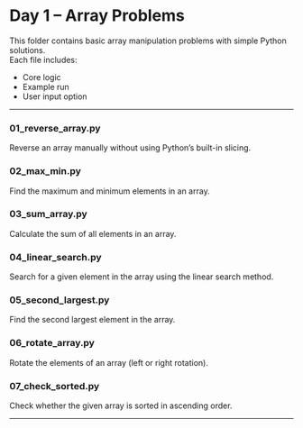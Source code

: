 # Day 1 – Array Problems

This folder contains basic array manipulation problems with simple Python solutions.  
Each file includes:
- Core logic  
- Example run  
- User input option  

---

### 01_reverse_array.py
Reverse an array manually without using Python’s built-in slicing.

### 02_max_min.py
Find the maximum and minimum elements in an array.

### 03_sum_array.py
Calculate the sum of all elements in an array.

### 04_linear_search.py
Search for a given element in the array using the linear search method.

### 05_second_largest.py
Find the second largest element in the array.

### 06_rotate_array.py
Rotate the elements of an array (left or right rotation).

### 07_check_sorted.py
Check whether the given array is sorted in ascending order.

---
